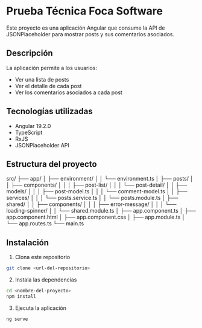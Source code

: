 # Prueba Técnica Foca Software

Este proyecto es una aplicación Angular que consume la API de JSONPlaceholder para mostrar posts y sus comentarios asociados.

## Descripción

La aplicación permite a los usuarios:
- Ver una lista de posts
- Ver el detalle de cada post
- Ver los comentarios asociados a cada post

## Tecnologías utilizadas

- Angular 19.2.0
- TypeScript
- RxJS
- JSONPlaceholder API

## Estructura del proyecto

src/
├── app/
│   ├── environment/
│   │   └── environment.ts
│   ├── posts/
│   │   ├── components/
│   │   │   ├── post-list/
│   │   │   └── post-detail/
│   │   ├── models/
│   │   │   ├── post-model.ts
│   │   │   └── comment-model.ts
│   │   ├── services/
│   │   │   └── posts.service.ts
│   │   └── posts.module.ts
│   ├── shared/
│   │   ├── components/
│   │   │   ├── error-message/
│   │   │   └── loading-spinner/
│   │   └── shared.module.ts
│   ├── app.component.ts
│   ├── app.component.html
│   ├── app.component.css
│   ├── app.module.ts
│   └── app.routes.ts
└── main.ts


## Instalación

1. Clona este repositorio
```bash
git clone <url-del-repositorio>
```

2. Instala las dependencias
```bash
cd <nombre-del-proyecto>
npm install
```

3. Ejecuta la aplicación
```bash
ng serve
```